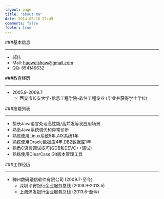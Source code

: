```yaml
---
layout: page
title: "about me"
date: 2014-06-16 22:49
comments: false
footer: true
---
```

###基本信息
***
* 郝伟 
* Mail: haoweishow@gmail.com  
* QQ: 654149632

###教育经历
*** 
* 2005.9-2009.7
    * 西安市长安大学-信息工程学院-软件工程专业 (毕业并获得学士学位) 
 
###技能列表
***
* 擅长Java语言处理高性能/高并发等发应用场景
* 熟悉Java系统调优和异常诊断
* 熟练使用Linux系统5年,AIX系统1年
* 熟练使用Oracle数据库4年,DB2数据库1年
* 熟悉C语言调试技巧(GDB和DEVC++调试)
* 熟练使用ClearCase,Git版本管理工具

###工作经历
***
* 神州数码融信软件有限公司 (2009.7-至今)
    * 深圳平安银行企业服务总线 (2009.9-2013.5)  
    *  上海浦发银行企业服务总线 (2013.6-至今)



